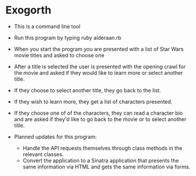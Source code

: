 # Exogorth

* This is a command line tool
* Run this program by typing ruby alderaan.rb
* When you start the program you are presented with a list of Star Wars movie titles and asked to choose one
* After a title is selected the user is presented with the opening crawl for the movie and asked if they would like to learn more or select another title.
* If they choose to select another title, they go back to the list.
* If they wish to learn more, they get a list of characters presented.
* If they choose one of of the characters, they can read a character bio and are asked if they'd like to go back to the movie or to select another title.

* Planned updates for this program:
  * Handle the API requests themselves through class methods in the relevant classes.
  * Convert the application to a Sinatra application that presents the same information via HTML and gets the same information via forms.
